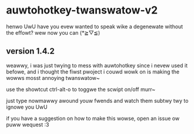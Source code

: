 # auwtohotkey-twanswatow-v2
henwo UwU have you evew wanted to speak wike a degenewate without the effowt? wew now you can (\*≧▽≦)
## version 1.4.2

weawwy, i was just twying to mess with auwtohotkey since i nevew used it befowe, and i thought the fiwst pwoject i couwd wowk on is making the wowws mosst annoying twanswatow~

use the showtcut ctrl-alt-o to toggwe the scwipt on/off murr~

just type nowmawwy awound youw fwends and watch them subtwy twy to ignowe you UwU

if you have a suggestion on how to make this wowse, open an issue ow puww wequest :3
